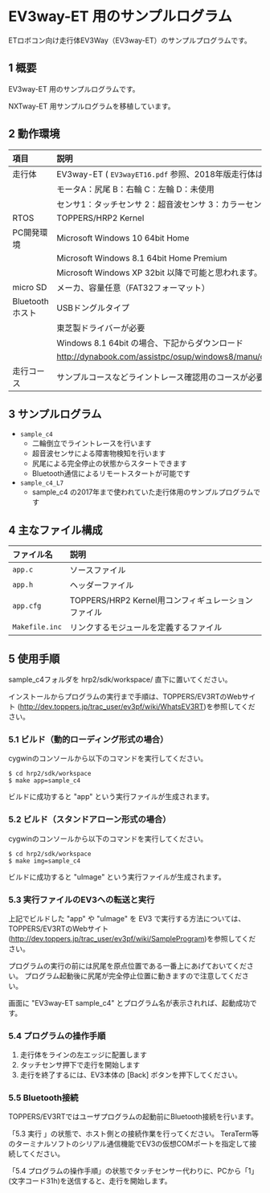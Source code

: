 # EV3way-ET 用のサンプルログラム

ETロボコン向け走行体EV3Way（EV3way-ET）のサンプルプログラムです。

## 1 概要

EV3way-ET 用のサンプルログラムです。

NXTway-ET 用サンプルログラムを移植しています。

## 2 動作環境

| 項目 | 説明 |
|:--|:--|
| 走行体 | EV3way-ET ( `EV3wayET16.pdf` 参照、2018年版走行体は `EV3wayET18b.pdf`参照 |
| | モータA：尻尾 B：右輪 C：左輪 D：未使用 |
| | センサ1：タッチセンサ 2：超音波センサ 3：カラーセンサ 4：ジャイロセンサ |
| RTOS |TOPPERS/HRP2 Kernel |
| PC開発環境 | Microsoft Windows 10 64bit Home |
| | Microsoft Windows 8.1 64bit Home Premium |
| | Microsoft Windows XP 32bit 以降で可能と思われます。 |
| micro SD | メーカ、容量任意（FAT32フォーマット） |
| Bluetoothホスト | USBドングルタイプ |
| | 東芝製ドライバーが必要 |
| | Windows 8.1 64bit の場合、下記からダウンロード |
| | http://dynabook.com/assistpc/osup/windows8/manu/compo/TC00442200.htm |
| 走行コース | サンプルコースなどライントレース確認用のコースが必要です。 |

## 3 サンプルログラム

* `sample_c4`
  - 二輪倒立でライントレースを行います
  - 超音波センサによる障害物検知を行います
  - 尻尾による完全停止の状態からスタートできます
  - Bluetooth通信によるリモートスタートが可能です
* `sample_c4_L7`
  - sample_c4 の2017年まで使われていた走行体用のサンプルプログラムです

## 4 主なファイル構成

| ファイル名 | 説明 |
|:--|:--|
| `app.c` | ソースファイル |
| `app.h` | ヘッダーファイル |
| `app.cfg` | TOPPERS/HRP2 Kernel用コンフィギュレーションファイル |
| `Makefile.inc` | リンクするモジュールを定義するファイル |

## 5 使用手順

sample_c4フォルダを hrp2/sdk/workspace/ 直下に置いてください。

インストールからプログラムの実行まで手順は、TOPPERS/EV3RTのWebサイト (http://dev.toppers.jp/trac_user/ev3pf/wiki/WhatsEV3RT)を参照してください。

### 5.1 ビルド（動的ローディング形式の場合）

cygwinのコンソールから以下のコマンドを実行してください。

``` console
$ cd hrp2/sdk/workspace
$ make app=sample_c4
```

ビルドに成功すると "app" という実行ファイルが生成されます。

### 5.2 ビルド（スタンドアローン形式の場合）

cygwinのコンソールから以下のコマンドを実行してください。

``` console
$ cd hrp2/sdk/workspace
$ make img=sample_c4
```

ビルドに成功すると "uImage" という実行ファイルが生成されます。

### 5.3 実行ファイルのEV3への転送と実行

上記でビルドした "app" や "uImage" を EV3 で実行する方法については、TOPPERS/EV3RTのWebサイト (http://dev.toppers.jp/trac_user/ev3pf/wiki/SampleProgram)を参照してください。

プログラムの実行の前には尻尾を原点位置である一番上にあげておいてください。
プログラム起動後に尻尾が完全停止位置に動きますので注意してください。

画面に "EV3way-ET sample_c4" とプログラム名が表示されれば、起動成功です。

### 5.4 プログラムの操作手順

1. 走行体をラインの左エッジに配置します
1. タッチセンサ押下で走行を開始します
1. 走行を終了するには、EV3本体の [Back] ボタンを押下してください。

### 5.5 Bluetooth接続

TOPPERS/EV3RTではユーザプログラムの起動前にBluetooth接続を行います。

「5.3 実行 」の状態で、ホスト側との接続作業を行ってください。
TeraTerm等のターミナルソフトのシリアル通信機能でEV3の仮想COMポートを指定して接続してください。

「5.4 プログラムの操作手順」の状態でタッチセンサー代わりに、PCから「1」(文字コード31h)を送信すると、走行を開始します。
